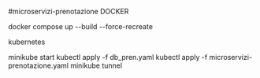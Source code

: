 #microservizi-prenotazione
DOCKER

docker compose up --build --force-recreate



kubernetes

minikube start
kubectl apply -f db_pren.yaml
kubectl apply -f microservizi-prenotazione.yaml
minikube tunnel
